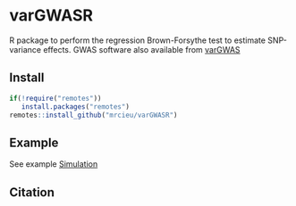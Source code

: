 # varGWASR

R package to perform the regression Brown-Forsythe test to estimate SNP-variance effects. GWAS software also available from [varGWAS](https://github.com/MRCIEU/varGWAS)

## Install

```R
if(!require("remotes"))
   install.packages("remotes")
remotes::install_github("mrcieu/varGWASR")
```

## Example

See example [Simulation](inst/doc/Simulation.html)

## Citation

